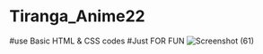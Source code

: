 # Tiranga_Anime22
#use Basic HTML & CSS codes 
#Just FOR FUN
![Screenshot (61)](https://user-images.githubusercontent.com/86973304/184693544-431748c9-6101-442e-9dc9-b93d42e188a9.png)
